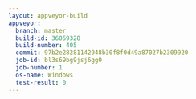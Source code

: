 ```yaml
---
layout: appveyor-build
appveyor:
  branch: master
  build-id: 36059328
  build-number: 405
  commit: 97b2e28281142948b30f8f0d49a87027b2309920
  job-id: bl3s69bg9jsj6gg0
  job-number: 1
  os-name: Windows
  test-result: 0
---
```

